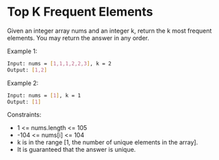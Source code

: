 # Top K Frequent Elements

Given an integer array nums and an integer k, return the k most frequent elements. You may return the answer in any order.

Example 1:

```bash
Input: nums = [1,1,1,2,2,3], k = 2
Output: [1,2]
```

Example 2:

```bash
Input: nums = [1], k = 1
Output: [1]
```

Constraints:

- 1 <= nums.length <= 105
- -104 <= nums[i] <= 104
- k is in the range [1, the number of unique elements in the array].
- It is guaranteed that the answer is unique.
